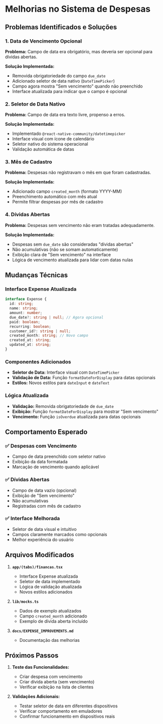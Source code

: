 # Melhorias no Sistema de Despesas

## Problemas Identificados e Soluções

### 1. **Data de Vencimento Opcional**
**Problema:** Campo de data era obrigatório, mas deveria ser opcional para dívidas abertas.

**Solução Implementada:**
- Removida obrigatoriedade do campo `due_date`
- Adicionado seletor de data nativo (`DateTimePicker`)
- Campo agora mostra "Sem vencimento" quando não preenchido
- Interface atualizada para indicar que o campo é opcional

### 2. **Seletor de Data Nativo**
**Problema:** Campo de data era texto livre, propenso a erros.

**Solução Implementada:**
- Implementado `@react-native-community/datetimepicker`
- Interface visual com ícone de calendário
- Seletor nativo do sistema operacional
- Validação automática de datas

### 3. **Mês de Cadastro**
**Problema:** Despesas não registravam o mês em que foram cadastradas.

**Solução Implementada:**
- Adicionado campo `created_month` (formato YYYY-MM)
- Preenchimento automático com mês atual
- Permite filtrar despesas por mês de cadastro

### 4. **Dívidas Abertas**
**Problema:** Despesas sem vencimento não eram tratadas adequadamente.

**Solução Implementada:**
- Despesas sem `due_date` são consideradas "dívidas abertas"
- Não acumulativas (não se somam automaticamente)
- Exibição clara de "Sem vencimento" na interface
- Lógica de vencimento atualizada para lidar com datas nulas

## Mudanças Técnicas

### Interface Expense Atualizada
```typescript
interface Expense {
  id: string;
  name: string;
  amount: number;
  due_date?: string | null; // Agora opcional
  paid: boolean;
  recurring: boolean;
  customer_id?: string | null;
  created_month: string; // Novo campo
  created_at: string;
  updated_at: string;
}
```

### Componentes Adicionados
- **Seletor de Data:** Interface visual com `DateTimePicker`
- **Validação de Data:** Função `formatDateForDisplay` para datas opcionais
- **Estilos:** Novos estilos para `dateInput` e `dateText`

### Lógica Atualizada
- **Validação:** Removida obrigatoriedade de `due_date`
- **Exibição:** Função `formatDateForDisplay` para mostrar "Sem vencimento"
- **Vencimento:** Função `isOverdue` atualizada para datas opcionais

## Comportamento Esperado

### ✅ **Despesas com Vencimento**
- Campo de data preenchido com seletor nativo
- Exibição da data formatada
- Marcação de vencimento quando aplicável

### ✅ **Dívidas Abertas**
- Campo de data vazio (opcional)
- Exibição de "Sem vencimento"
- Não acumulativas
- Registradas com mês de cadastro

### ✅ **Interface Melhorada**
- Seletor de data visual e intuitivo
- Campos claramente marcados como opcionais
- Melhor experiência do usuário

## Arquivos Modificados

1. **`app/(tabs)/financas.tsx`**
   - Interface Expense atualizada
   - Seletor de data implementado
   - Lógica de validação atualizada
   - Novos estilos adicionados

2. **`lib/mocks.ts`**
   - Dados de exemplo atualizados
   - Campo `created_month` adicionado
   - Exemplo de dívida aberta incluído

3. **`docs/EXPENSE_IMPROVEMENTS.md`**
   - Documentação das melhorias

## Próximos Passos

1. **Teste das Funcionalidades:**
   - Criar despesa com vencimento
   - Criar dívida aberta (sem vencimento)
   - Verificar exibição na lista de clientes

2. **Validações Adicionais:**
   - Testar seletor de data em diferentes dispositivos
   - Verificar comportamento em emuladores
   - Confirmar funcionamento em dispositivos reais
